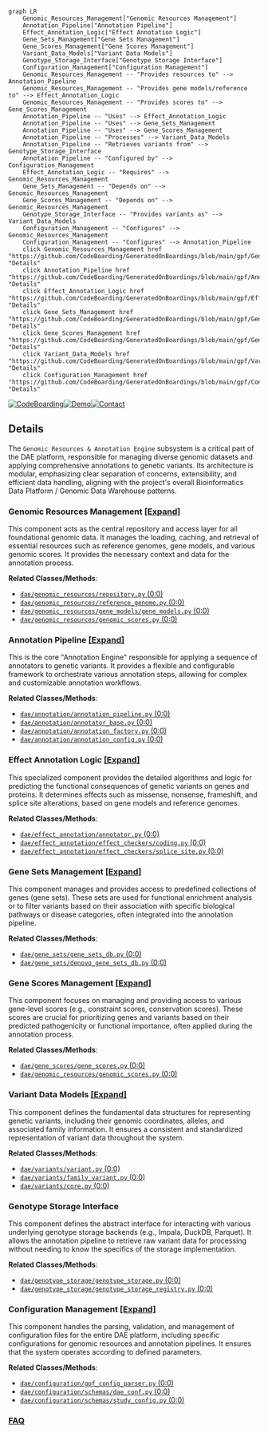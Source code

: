 ```mermaid
graph LR
    Genomic_Resources_Management["Genomic Resources Management"]
    Annotation_Pipeline["Annotation Pipeline"]
    Effect_Annotation_Logic["Effect Annotation Logic"]
    Gene_Sets_Management["Gene Sets Management"]
    Gene_Scores_Management["Gene Scores Management"]
    Variant_Data_Models["Variant Data Models"]
    Genotype_Storage_Interface["Genotype Storage Interface"]
    Configuration_Management["Configuration Management"]
    Genomic_Resources_Management -- "Provides resources to" --> Annotation_Pipeline
    Genomic_Resources_Management -- "Provides gene models/reference to" --> Effect_Annotation_Logic
    Genomic_Resources_Management -- "Provides scores to" --> Gene_Scores_Management
    Annotation_Pipeline -- "Uses" --> Effect_Annotation_Logic
    Annotation_Pipeline -- "Uses" --> Gene_Sets_Management
    Annotation_Pipeline -- "Uses" --> Gene_Scores_Management
    Annotation_Pipeline -- "Processes" --> Variant_Data_Models
    Annotation_Pipeline -- "Retrieves variants from" --> Genotype_Storage_Interface
    Annotation_Pipeline -- "Configured by" --> Configuration_Management
    Effect_Annotation_Logic -- "Requires" --> Genomic_Resources_Management
    Gene_Sets_Management -- "Depends on" --> Genomic_Resources_Management
    Gene_Scores_Management -- "Depends on" --> Genomic_Resources_Management
    Genotype_Storage_Interface -- "Provides variants as" --> Variant_Data_Models
    Configuration_Management -- "Configures" --> Genomic_Resources_Management
    Configuration_Management -- "Configures" --> Annotation_Pipeline
    click Genomic_Resources_Management href "https://github.com/CodeBoarding/GeneratedOnBoardings/blob/main/gpf/Genomic_Resources_Management.md" "Details"
    click Annotation_Pipeline href "https://github.com/CodeBoarding/GeneratedOnBoardings/blob/main/gpf/Annotation_Pipeline.md" "Details"
    click Effect_Annotation_Logic href "https://github.com/CodeBoarding/GeneratedOnBoardings/blob/main/gpf/Effect_Annotation_Logic.md" "Details"
    click Gene_Sets_Management href "https://github.com/CodeBoarding/GeneratedOnBoardings/blob/main/gpf/Gene_Sets_Management.md" "Details"
    click Gene_Scores_Management href "https://github.com/CodeBoarding/GeneratedOnBoardings/blob/main/gpf/Gene_Scores_Management.md" "Details"
    click Variant_Data_Models href "https://github.com/CodeBoarding/GeneratedOnBoardings/blob/main/gpf/Variant_Data_Models.md" "Details"
    click Configuration_Management href "https://github.com/CodeBoarding/GeneratedOnBoardings/blob/main/gpf/Configuration_Management.md" "Details"
```

[![CodeBoarding](https://img.shields.io/badge/Generated%20by-CodeBoarding-9cf?style=flat-square)](https://github.com/CodeBoarding/GeneratedOnBoardings)[![Demo](https://img.shields.io/badge/Try%20our-Demo-blue?style=flat-square)](https://www.codeboarding.org/demo)[![Contact](https://img.shields.io/badge/Contact%20us%20-%20contact@codeboarding.org-lightgrey?style=flat-square)](mailto:contact@codeboarding.org)

## Details

The `Genomic Resources & Annotation Engine` subsystem is a critical part of the DAE platform, responsible for managing diverse genomic datasets and applying comprehensive annotations to genetic variants. Its architecture is modular, emphasizing clear separation of concerns, extensibility, and efficient data handling, aligning with the project's overall Bioinformatics Data Platform / Genomic Data Warehouse patterns.

### Genomic Resources Management [[Expand]](./Genomic_Resources_Management.md)
This component acts as the central repository and access layer for all foundational genomic data. It manages the loading, caching, and retrieval of essential resources such as reference genomes, gene models, and various genomic scores. It provides the necessary context and data for the annotation process.


**Related Classes/Methods**:

- <a href="https://github.com/iossifovlab/gpf/dae/dae/genomic_resources/repository.py#L0-L0" target="_blank" rel="noopener noreferrer">`dae/genomic_resources/repository.py` (0:0)</a>
- <a href="https://github.com/iossifovlab/gpf/dae/dae/genomic_resources/reference_genome.py#L0-L0" target="_blank" rel="noopener noreferrer">`dae/genomic_resources/reference_genome.py` (0:0)</a>
- <a href="https://github.com/iossifovlab/gpf/dae/dae/genomic_resources/gene_models/gene_models.py#L0-L0" target="_blank" rel="noopener noreferrer">`dae/genomic_resources/gene_models/gene_models.py` (0:0)</a>
- <a href="https://github.com/iossifovlab/gpf/dae/dae/genomic_resources/genomic_scores.py#L0-L0" target="_blank" rel="noopener noreferrer">`dae/genomic_resources/genomic_scores.py` (0:0)</a>


### Annotation Pipeline [[Expand]](./Annotation_Pipeline.md)
This is the core "Annotation Engine" responsible for applying a sequence of annotators to genetic variants. It provides a flexible and configurable framework to orchestrate various annotation steps, allowing for complex and customizable annotation workflows.


**Related Classes/Methods**:

- <a href="https://github.com/iossifovlab/gpf/dae/dae/annotation/annotation_pipeline.py#L0-L0" target="_blank" rel="noopener noreferrer">`dae/annotation/annotation_pipeline.py` (0:0)</a>
- <a href="https://github.com/iossifovlab/gpf/dae/dae/annotation/annotator_base.py#L0-L0" target="_blank" rel="noopener noreferrer">`dae/annotation/annotator_base.py` (0:0)</a>
- <a href="https://github.com/iossifovlab/gpf/dae/dae/annotation/annotation_factory.py#L0-L0" target="_blank" rel="noopener noreferrer">`dae/annotation/annotation_factory.py` (0:0)</a>
- <a href="https://github.com/iossifovlab/gpf/dae/dae/annotation/annotation_config.py#L0-L0" target="_blank" rel="noopener noreferrer">`dae/annotation/annotation_config.py` (0:0)</a>


### Effect Annotation Logic [[Expand]](./Effect_Annotation_Logic.md)
This specialized component provides the detailed algorithms and logic for predicting the functional consequences of genetic variants on genes and proteins. It determines effects such as missense, nonsense, frameshift, and splice site alterations, based on gene models and reference genomes.


**Related Classes/Methods**:

- <a href="https://github.com/iossifovlab/gpf/dae/dae/effect_annotation/annotator.py#L0-L0" target="_blank" rel="noopener noreferrer">`dae/effect_annotation/annotator.py` (0:0)</a>
- <a href="https://github.com/iossifovlab/gpf/dae/dae/effect_annotation/effect_checkers/coding.py#L0-L0" target="_blank" rel="noopener noreferrer">`dae/effect_annotation/effect_checkers/coding.py` (0:0)</a>
- <a href="https://github.com/iossifovlab/gpf/dae/dae/effect_annotation/effect_checkers/splice_site.py#L0-L0" target="_blank" rel="noopener noreferrer">`dae/effect_annotation/effect_checkers/splice_site.py` (0:0)</a>


### Gene Sets Management [[Expand]](./Gene_Sets_Management.md)
This component manages and provides access to predefined collections of genes (gene sets). These sets are used for functional enrichment analysis or to filter variants based on their association with specific biological pathways or disease categories, often integrated into the annotation pipeline.


**Related Classes/Methods**:

- <a href="https://github.com/iossifovlab/gpf/dae/dae/gene_sets/gene_sets_db.py#L0-L0" target="_blank" rel="noopener noreferrer">`dae/gene_sets/gene_sets_db.py` (0:0)</a>
- <a href="https://github.com/iossifovlab/gpf/dae/dae/gene_sets/denovo_gene_sets_db.py#L0-L0" target="_blank" rel="noopener noreferrer">`dae/gene_sets/denovo_gene_sets_db.py` (0:0)</a>


### Gene Scores Management [[Expand]](./Gene_Scores_Management.md)
This component focuses on managing and providing access to various gene-level scores (e.g., constraint scores, conservation scores). These scores are crucial for prioritizing genes and variants based on their predicted pathogenicity or functional importance, often applied during the annotation process.


**Related Classes/Methods**:

- <a href="https://github.com/iossifovlab/gpf/dae/dae/gene_scores/gene_scores.py#L0-L0" target="_blank" rel="noopener noreferrer">`dae/gene_scores/gene_scores.py` (0:0)</a>
- <a href="https://github.com/iossifovlab/gpf/dae/dae/genomic_resources/genomic_scores.py#L0-L0" target="_blank" rel="noopener noreferrer">`dae/genomic_resources/genomic_scores.py` (0:0)</a>


### Variant Data Models [[Expand]](./Variant_Data_Models.md)
This component defines the fundamental data structures for representing genetic variants, including their genomic coordinates, alleles, and associated family information. It ensures a consistent and standardized representation of variant data throughout the system.


**Related Classes/Methods**:

- <a href="https://github.com/iossifovlab/gpf/dae/dae/variants/variant.py#L0-L0" target="_blank" rel="noopener noreferrer">`dae/variants/variant.py` (0:0)</a>
- <a href="https://github.com/iossifovlab/gpf/dae/dae/variants/family_variant.py#L0-L0" target="_blank" rel="noopener noreferrer">`dae/variants/family_variant.py` (0:0)</a>
- <a href="https://github.com/iossifovlab/gpf/dae/dae/variants/core.py#L0-L0" target="_blank" rel="noopener noreferrer">`dae/variants/core.py` (0:0)</a>


### Genotype Storage Interface
This component defines the abstract interface for interacting with various underlying genotype storage backends (e.g., Impala, DuckDB, Parquet). It allows the annotation pipeline to retrieve raw variant data for processing without needing to know the specifics of the storage implementation.


**Related Classes/Methods**:

- <a href="https://github.com/iossifovlab/gpf/dae/dae/genotype_storage/genotype_storage.py#L0-L0" target="_blank" rel="noopener noreferrer">`dae/genotype_storage/genotype_storage.py` (0:0)</a>
- <a href="https://github.com/iossifovlab/gpf/dae/dae/genotype_storage/genotype_storage_registry.py#L0-L0" target="_blank" rel="noopener noreferrer">`dae/genotype_storage/genotype_storage_registry.py` (0:0)</a>


### Configuration Management [[Expand]](./Configuration_Management.md)
This component handles the parsing, validation, and management of configuration files for the entire DAE platform, including specific configurations for genomic resources and annotation pipelines. It ensures that the system operates according to defined parameters.


**Related Classes/Methods**:

- <a href="https://github.com/iossifovlab/gpf/dae/dae/configuration/gpf_config_parser.py#L0-L0" target="_blank" rel="noopener noreferrer">`dae/configuration/gpf_config_parser.py` (0:0)</a>
- <a href="https://github.com/iossifovlab/gpf/dae/dae/configuration/schemas/dae_conf.py#L0-L0" target="_blank" rel="noopener noreferrer">`dae/configuration/schemas/dae_conf.py` (0:0)</a>
- <a href="https://github.com/iossifovlab/gpf/dae/dae/configuration/schemas/study_config.py#L0-L0" target="_blank" rel="noopener noreferrer">`dae/configuration/schemas/study_config.py` (0:0)</a>




### [FAQ](https://github.com/CodeBoarding/GeneratedOnBoardings/tree/main?tab=readme-ov-file#faq)